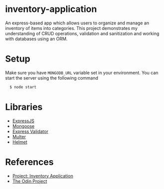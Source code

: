 # inventory-application
 An express-based app which allows users to organize and manage an inventory of items into categories. This project demonstrates my understanding of CRUD operations, validation and sanitization and working with databases using an ORM.
# Setup
  Make sure you have ```MONGODB_URL``` variable set in your environment. You can start the server using the following command
  ```bash
    $ node start
  ```
# Libraries
- <a href="https://expressjs.com">ExpressJS</a>
- <a href="mongoosejs.com/">Mongoose</a>
- <a href="express-validator.github.io/">Express Validator</a>
- <a href="https://github.com/expressjs/multer">Multer</a>
- <a href="https://helmetjs.github.io/">Helmet</a> 
# References
- <a href="https://www.theodinproject.com/lessons/nodejs-inventory-application">Project: Inventory Application </a>
- <a href="https://www.theodinproject.com/">The Odin Project</a>
